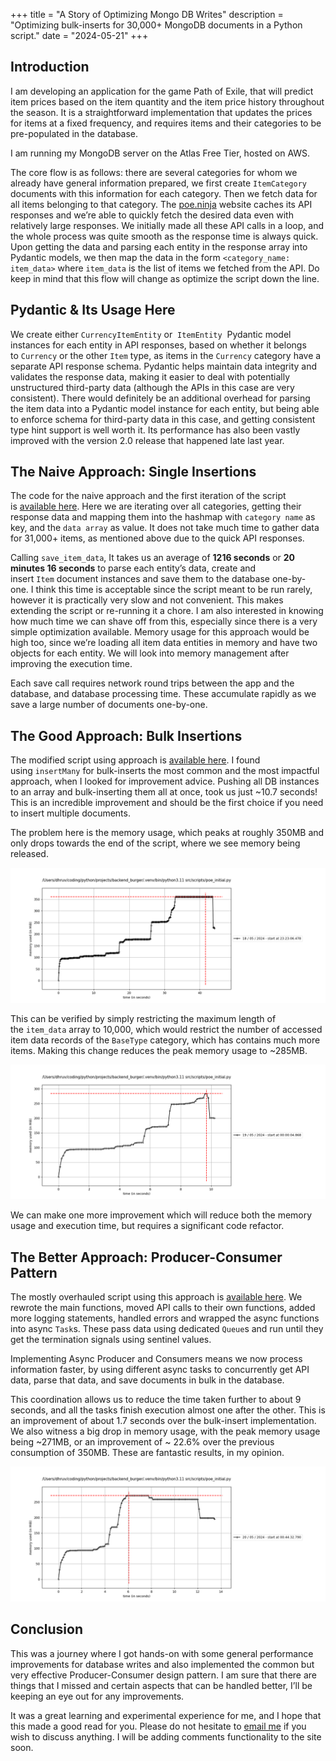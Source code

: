 +++
title = "A Story of Optimizing Mongo DB Writes"
description = "Optimizing bulk-inserts for 30,000+ MongoDB documents in a Python script."
date = "2024-05-21"
+++

## Introduction

I am developing an application for the game Path of Exile, that will predict item prices based on the item quantity and the item price history throughout the season. It is a straightforward implementation that updates the prices for items at a fixed frequency, and requires items and their categories to be pre-populated in the database.

I am running my MongoDB server on the Atlas Free Tier, hosted on AWS.

The core flow is as follows: there are several categories for whom we already have general information prepared, we first create `ItemCategory`  documents with this information for each category. Then we fetch data for all items belonging to that category. The [poe.ninja](https://poe.ninja "https://poe.ninja") website caches its API responses and we’re able to quickly fetch the desired data even with relatively large responses. We initially made all these API calls in a loop, and the whole process was quite smooth as the response time is always quick. Upon getting the data and parsing each entity in the response array into Pydantic models, we then map the data in the form `<category_name: item_data>` where `item_data` is the list of items we fetched from the API. Do keep in mind that this flow will change as optimize the script down the line.

## Pydantic & Its Usage Here  

We create either `CurrencyItemEntity` or  `ItemEntity`  Pydantic model instances for each entity in API responses, based on whether it belongs to `Currency` or the other `Item` type, as items in the `Currency` category have a separate API response schema. Pydantic helps maintain data integrity and validates the response data, making it easier to deal with potentially unstructured third-party data (although the APIs in this case are very consistent). There would definitely be an additional overhead for parsing the item data into a Pydantic model instance for each entity, but being able to enforce schema for third-party data in this case, and getting consistent type hint support is well worth it. Its performance has also been vastly improved with the version 2.0 release that happened late last year.

## The Naive Approach: Single Insertions

The code for the naive approach and the first iteration of the script is [available here](https://github.com/dhruv-ahuja/backend_burger/blob/c7337e97601e72dd80979ba9cf7ab25111283237/src/scripts/poe_initial.py "https://github.com/dhruv-ahuja/backend_burger/blob/c7337e97601e72dd80979ba9cf7ab25111283237/src/scripts/poe_initial.py"). Here we are iterating over all categories, getting their response data and mapping them into the hashmap with `category name` as key, and the `data array` as value. It does not take much time to gather data for 31,000+ items, as mentioned above due to the quick API responses.

Calling `save_item_data`, It takes us an average of **1216 seconds** or **20 minutes 16 seconds** to parse each entity’s data, create and insert `Item` document instances and save them to the database one-by-one. I think this time is acceptable since the script meant to be run rarely, however it is practically very slow and not convenient. This makes extending the script or re-running it a chore. I am also interested in knowing how much time we can shave off from this, especially since there is a very simple optimization available. Memory usage for this approach would be high too, since we’re loading all item data entities in memory and have two objects for each entity. We will look into memory management after improving the execution time.

Each save call requires network round trips between the app and the database, and database processing time. These accumulate rapidly as we save a large number of documents one-by-one.

## The Good Approach: Bulk Insertions

The modified script using approach is [available here](https://github.com/dhruv-ahuja/backend_burger/blob/d88fecd8a44626445f56131544307abee500a98a/src/scripts/poe_initial.py "https://github.com/dhruv-ahuja/backend_burger/blob/d88fecd8a44626445f56131544307abee500a98a/src/scripts/poe_initial.py"). I found using `insertMany` for bulk-inserts the most common and the most impactful approach, when I looked for improvement advice. Pushing all DB instances to an array and bulk-inserting them all at once, took us just ~10.7 seconds!  This is an incredible improvement and should be the first choice if you need to insert multiple documents.

The problem here is the memory usage, which peaks at roughly 350MB and only drops towards the end of the script, where we see memory being released.

![Bulk-Inserts Memory Consumption](/images/mongodb_writes/poe_script_memory_usage.png)  

This can be verified by simply restricting the maximum length of the `item_data` array to 10,000, which would restrict the number of accessed item data records of the `BaseType` category, which has contains much more items. Making this change reduces the peak memory usage to ~285MB.

![Bulk-Inserts Memory Consumption, Restricted Object Count](/images/mongodb_writes/poe_script_limited_memory_usage.png)  

We can make one more improvement which will reduce both the memory usage and execution time, but requires a significant code refactor.

## The Better Approach: Producer-Consumer Pattern

The mostly overhauled script using this approach is [available here](https://github.com/dhruv-ahuja/backend_burger/blob/bb50fbac45fa38df28f48753690655fb2ee901b2/src/scripts/poe_initial.py "https://github.com/dhruv-ahuja/backend_burger/blob/bb50fbac45fa38df28f48753690655fb2ee901b2/src/scripts/poe_initial.py"). We rewrote the main functions, moved API calls to their own functions, added more logging statements, handled errors and wrapped the async functions into async `Task`s. These pass data using dedicated `Queue`s and run until they get the termination signals using sentinel values.

Implementing Async Producer and Consumers means we now process information faster, by using different async tasks to concurrently get API data, parse that data, and save documents in bulk in the database.

This coordination allows us to reduce the time taken further to about 9 seconds, and all the tasks finish execution almost one after the other. This is an improvement of about 1.7 seconds over the bulk-insert implementation. We also witness a big drop in memory usage, with the peak memory usage being ~271MB, or an improvement of ~ 22.6% over the previous consumption of 350MB. These are fantastic results, in my opinion.

![Optimal Approach Memory Consumption](/images/mongodb_writes/poe_script_async.png)  

## Conclusion

This was a journey where I got hands-on with some general performance improvements for database writes and also implemented the common but very effective Producer-Consumer design pattern. I am sure that there are things that I missed and certain aspects that can be handled better, I’ll be keeping an eye out for any improvements.

It was a great learning and experimental experience for me, and I hope that this made a good read for you. Please do not hesitate to [email me](mailto:dhruvahuja2k@gmail.com/ "mailto:dhruvahuja2k@gmail.com/") if you wish to discuss anything. I will be adding comments functionality to the site soon.
